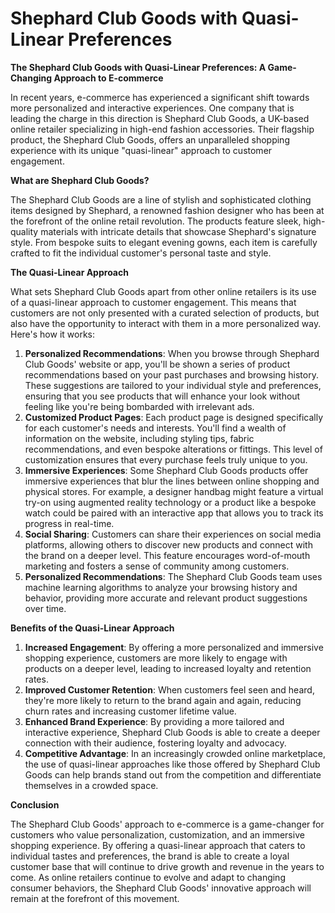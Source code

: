 # Shephard Club Goods with Quasi-Linear Preferences

**The Shephard Club Goods with Quasi-Linear Preferences: A Game-Changing Approach to E-commerce**

In recent years, e-commerce has experienced a significant shift towards more personalized and interactive experiences. One company that is leading the charge in this direction is Shephard Club Goods, a UK-based online retailer specializing in high-end fashion accessories. Their flagship product, the Shephard Club Goods, offers an unparalleled shopping experience with its unique "quasi-linear" approach to customer engagement.

**What are Shephard Club Goods?**

The Shephard Club Goods are a line of stylish and sophisticated clothing items designed by Shephard, a renowned fashion designer who has been at the forefront of the online retail revolution. The products feature sleek, high-quality materials with intricate details that showcase Shephard's signature style. From bespoke suits to elegant evening gowns, each item is carefully crafted to fit the individual customer's personal taste and style.

**The Quasi-Linear Approach**

What sets Shephard Club Goods apart from other online retailers is its use of a quasi-linear approach to customer engagement. This means that customers are not only presented with a curated selection of products, but also have the opportunity to interact with them in a more personalized way. Here's how it works:

1. **Personalized Recommendations**: When you browse through Shephard Club Goods' website or app, you'll be shown a series of product recommendations based on your past purchases and browsing history. These suggestions are tailored to your individual style and preferences, ensuring that you see products that will enhance your look without feeling like you're being bombarded with irrelevant ads.
2. **Customized Product Pages**: Each product page is designed specifically for each customer's needs and interests. You'll find a wealth of information on the website, including styling tips, fabric recommendations, and even bespoke alterations or fittings. This level of customization ensures that every purchase feels truly unique to you.
3. **Immersive Experiences**: Some Shephard Club Goods products offer immersive experiences that blur the lines between online shopping and physical stores. For example, a designer handbag might feature a virtual try-on using augmented reality technology or a product like a bespoke watch could be paired with an interactive app that allows you to track its progress in real-time.
4. **Social Sharing**: Customers can share their experiences on social media platforms, allowing others to discover new products and connect with the brand on a deeper level. This feature encourages word-of-mouth marketing and fosters a sense of community among customers.
5. **Personalized Recommendations**: The Shephard Club Goods team uses machine learning algorithms to analyze your browsing history and behavior, providing more accurate and relevant product suggestions over time.

**Benefits of the Quasi-Linear Approach**

1. **Increased Engagement**: By offering a more personalized and immersive shopping experience, customers are more likely to engage with products on a deeper level, leading to increased loyalty and retention rates.
2. **Improved Customer Retention**: When customers feel seen and heard, they're more likely to return to the brand again and again, reducing churn rates and increasing customer lifetime value.
3. **Enhanced Brand Experience**: By providing a more tailored and interactive experience, Shephard Club Goods is able to create a deeper connection with their audience, fostering loyalty and advocacy.
4. **Competitive Advantage**: In an increasingly crowded online marketplace, the use of quasi-linear approaches like those offered by Shephard Club Goods can help brands stand out from the competition and differentiate themselves in a crowded space.

**Conclusion**

The Shephard Club Goods' approach to e-commerce is a game-changer for customers who value personalization, customization, and an immersive shopping experience. By offering a quasi-linear approach that caters to individual tastes and preferences, the brand is able to create a loyal customer base that will continue to drive growth and revenue in the years to come. As online retailers continue to evolve and adapt to changing consumer behaviors, the Shephard Club Goods' innovative approach will remain at the forefront of this movement.
